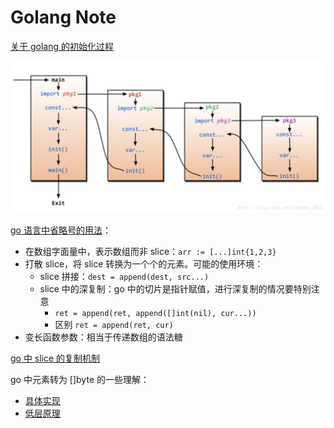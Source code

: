 # Golang Note

[关于 golang 的初始化过程](https://blog.csdn.net/benben_2015/article/details/79486077)

![go-init](go-init.png)

[go 语言中省略号的用法](https://blog.csdn.net/qq_31930499/article/details/98353008)：

- 在数组字面量中，表示数组而非 slice：`arr := [...]int{1,2,3}`
- 打散 slice，将 slice 转换为一个个的元素。可能的使用环境：
  - slice 拼接：`dest = append(dest, src...)`
  - slice 中的深复制：go 中的切片是指针赋值，进行深复制的情况要特别注意
    - `ret = append(ret, append([]int(nil), cur...))`
    - 区别 `ret = append(ret, cur)`
- 变长函数参数：相当于传递数组的语法糖

[go 中 slice 的复制机制](https://studygolang.com/articles/19913?fr=sidebar)

go 中元素转为 []byte 的一些理解：

- [具体实现](https://cloud.tencent.com/developer/article/1067976)
- [低层原理](https://blog.csdn.net/weixin_39698255/article/details/111581070)

